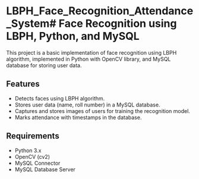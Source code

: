 # LBPH_Face_Recognition_Attendance_System# Face Recognition using LBPH, Python, and MySQL

This project is a basic implementation of face recognition using LBPH algorithm, implemented in Python with OpenCV library, and MySQL database for storing user data.

## Features

- Detects faces using LBPH algorithm.
- Stores user data (name, roll number) in a MySQL database.
- Captures and stores images of users for training the recognition model.
- Marks attendance with timestamps in the database.

## Requirements

- Python 3.x
- OpenCV (cv2)
- MySQL Connector
- MySQL Database Server
